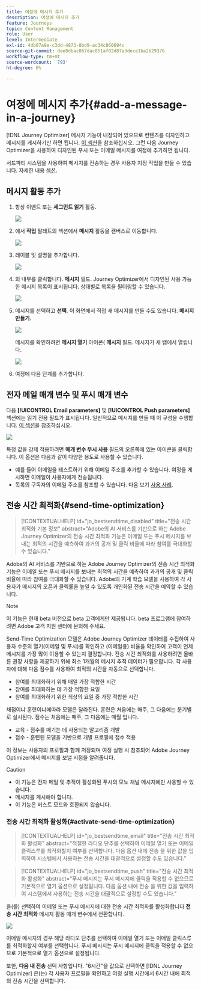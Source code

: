 ```yaml
---
title: 여정에 메시지 추가
description: 여정에 메시지 추가
feature: Journeys
topic: Content Management
role: User
level: Intermediate
exl-id: 4db07a9e-c3dd-4873-8bd9-ac34c860694c
source-git-commit: dee8dbac067dac851af02d87a3dece1ba2b29376
workflow-type: tm+mt
source-wordcount: '793'
ht-degree: 6%

---
```


# 여정에 메시지 추가{#add-a-message-in-a-journey}

[!DNL Journey Optimizer] 메시지 기능이 내장되어 있으므로 컨텐츠를 디자인하고 메시지를 게시하기만 하면 됩니다. [이 섹션](../messages/get-started-content.md)을 참조하십시오. 그런 다음 Journey Optimizer을 사용하여 디자인된 푸시 또는 이메일 메시지를 여정에 추가하면 됩니다.

서드파티 시스템을 사용하여 메시지를 전송하는 경우 사용자 지정 작업을 만들 수 있습니다. 자세한 내용 [섹션](../action/action.md).

## 메시지 활동 추가

1. 항상 이벤트 또는 **세그먼트 읽기** 활동.

   ![](assets/jo-message0.png)

1. 에서 **작업** 팔레트의 섹션에서 **메시지** 활동을 캔버스로 이동합니다.

   ![](assets/jo-message1.png)

1. 레이블 및 설명을 추가합니다.

   ![](assets/jo-message2.png)

1. 의 내부를 클릭합니다. **메시지** 필드. Journey Optimizer에서 디자인된 사용 가능한 메시지 목록이 표시됩니다. 상태별로 목록을 필터링할 수 있습니다.

   ![](assets/jo-message3.png)

1. 메시지를 선택하고 **선택**. 이 화면에서 직접 새 메시지를 만들 수도 있습니다. **메시지 만들기**.

   ![](assets/jo-message4-ter.png)

   메시지를 확인하려면 **메시지 열기** 아이콘( **메시지** 필드. 메시지가 새 탭에서 열립니다.

   ![](assets/jo-message4-bis.png)

1. 여정에 다음 단계를 추가합니다.

## 전자 메일 매개 변수 및 푸시 매개 변수

다음 **[!UICONTROL Email parameters]** 및 **[!UICONTROL Push parameters]** 섹션에는 읽기 전용 필드가 표시됩니다. 일반적으로 메시지를 만들 때 이 구성을 수행합니다. [이 섹션](../messages/get-started-content.md)을 참조하십시오.

![](assets/jo-message4.png)

특정 값을 강제 적용하려면 **매개 변수 무시 사용** 필드의 오른쪽에 있는 아이콘을 클릭합니다. 이 옵션은 다음과 같이 다양한 용도로 사용할 수 있습니다.

* 예를 들어 이메일을 테스트하기 위해 이메일 주소를 추가할 수 있습니다. 여정을 게시하면 이메일이 사용자에게 전송됩니다.
* 목록의 구독자의 이메일 주소를 참조할 수 있습니다. 다음 보기 [사용 사례](message-to-subscribers-uc.md).

## 전송 시간 최적화{#send-time-optimization}

>[!CONTEXTUALHELP]
>id="jo_bestsendtime_disabled"
>title="전송 시간 최적화 기본 정보"
>abstract="Adobe의 AI 서비스를 기반으로 하는 Adobe Journey Optimizer의 전송 시간 최적화 기능은 이메일 또는 푸시 메시지를 보내는 최적의 시간을 예측하여 과거의 공개 및 클릭 비율에 따라 참여를 극대화할 수 있습니다."

Adobe의 AI 서비스를 기반으로 하는 Adobe Journey Optimizer의 전송 시간 최적화 기능은 이메일 또는 푸시 메시지를 보내는 최적의 시간을 예측하여 과거의 공개 및 클릭 비율에 따라 참여를 극대화할 수 있습니다. Adobe의 기계 학습 모델을 사용하여 각 사용자가 메시지의 오픈과 클릭률을 높일 수 있도록 개인화된 전송 시간을 예약할 수 있습니다.

>[!NOTE]
>
>이 기능은 현재 beta 버전으로 beta 고객에게만 제공됩니다. beta 프로그램에 참여하려면 Adobe 고객 지원 센터에 문의해 주세요.

Send-Time Optimization 모델은 Adobe Journey Optimizer 데이터를 수집하여 사용자 수준의 열기(이메일 및 푸시)를 확인하고 (이메일용) 비율을 확인하여 고객이 언제 메시지를 가장 많이 이용할 수 있는지 결정합니다. 전송 시간 최적화를 사용하려면 올바른 권장 사항을 제공하기 위해 최소 1개월의 메시지 추적 데이터가 필요합니다. 각 사용자에 대해 다음 점수를 사용하여 최적의 시간을 자동으로 선택합니다.

* 참여를 최대화하기 위해 매일 가장 적합한 시간
* 참여를 최대화하는 데 가장 적합한 요일
* 참여를 최대화하기 위한 최상의 요일 중 가장 적합한 시간

채점이냐 훈련이냐에따라 모델은 달라진다. 훈련은 처음에는 매주, 그 다음에는 분기별로 실시된다. 점수는 처음에는 매주, 그 다음에는 매월 입니다.

* 교육 - 점수를 매기는 데 사용되는 알고리즘 개발
* 점수 - 훈련된 모델을 기반으로 개별 프로필에 점수 적용

이 정보는 사용자의 프로필과 함께 저장되며 여정 실행 시 참조되어 Adobe Journey Optimizer에서 메시지를 보낼 시점을 알려줍니다.

>[!CAUTION]
>
>* 이 기능은 전자 메일 및 추적이 활성화된 푸시의 모노 채널 메시지에만 사용할 수 있습니다.
>* 메시지를 게시해야 합니다.
>* 이 기능은 버스트 모드와 호환되지 않습니다.


### 전송 시간 최적화 활성화{#activate-send-time-optimization}

>[!CONTEXTUALHELP]
>id="jo_bestsendtime_email"
>title="전송 시간 최적화 활성화"
>abstract="적절한 라디오 단추를 선택하여 이메일 열기 또는 이메일 클릭스루를 최적화할지 여부를 선택합니다. 다음 옵션 내에 전송 을 위한 값을 입력하여 시스템에서 사용하는 전송 시간을 대괄적으로 설정할 수도 있습니다."

>[!CONTEXTUALHELP]
>id="jo_bestsendtime_push"
>title="전송 시간 최적화 활성화"
>abstract="푸시 메시지는 푸시 메시지에 클릭을 적용할 수 없으므로 기본적으로 열기 옵션으로 설정됩니다. 다음 옵션 내에 전송 을 위한 값을 입력하여 시스템에서 사용하는 전송 시간을 대괄적으로 설정할 수도 있습니다."

을(를) 선택하여 이메일 또는 푸시 메시지에 대한 전송 시간 최적화를 활성화합니다 **전송 시간 최적화** 메시지 활동 매개 변수에서 전환합니다.

![](assets/jo-message5.png)

이메일 메시지의 경우 해당 라디오 단추를 선택하여 이메일 열기 또는 이메일 클릭스루를 최적화할지 여부를 선택합니다. 푸시 메시지는 푸시 메시지에 클릭을 적용할 수 없으므로 기본적으로 열기 옵션으로 설정됩니다.

또한, **다음 내 전송** 선택 사항입니다. &quot;6시간&quot;을 값으로 선택하면 [!DNL Journey Optimizer] 은(는) 각 사용자 프로필을 확인하고 여정 실행 시간에서 6시간 내에 최적의 전송 시간을 선택합니다.
